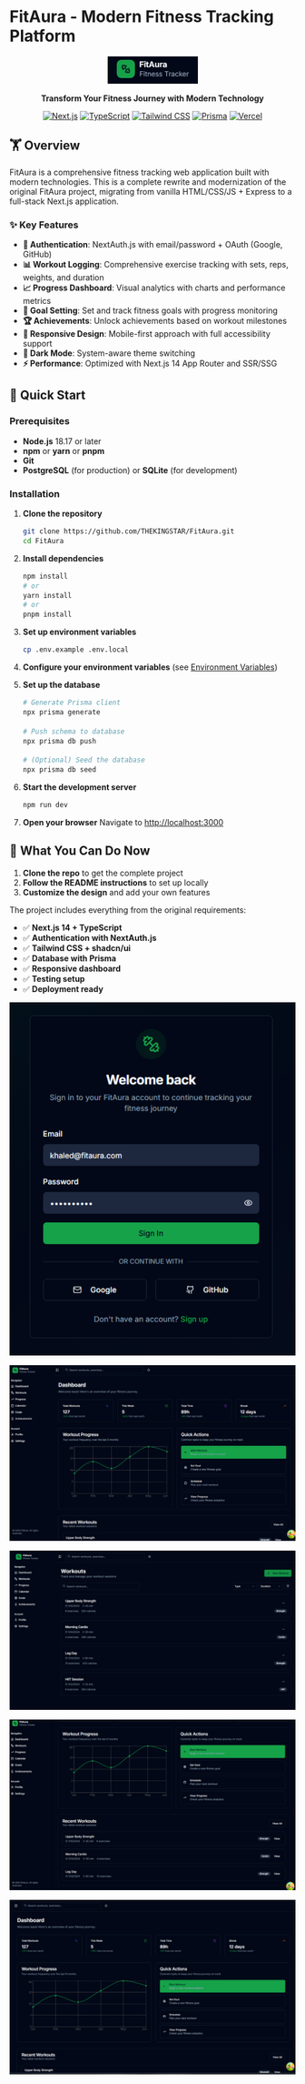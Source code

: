 # FitAura - Modern Fitness Tracking Platform

<div align="center">

![alt text](image-5.png)
  
  **Transform Your Fitness Journey with Modern Technology**
  
  [![Next.js](https://img.shields.io/badge/Next.js-14-black)](https://nextjs.org/)
  [![TypeScript](https://img.shields.io/badge/TypeScript-5.3-blue)](https://www.typescriptlang.org/)
  [![Tailwind CSS](https://img.shields.io/badge/Tailwind-3.3-38bdf8)](https://tailwindcss.com/)
  [![Prisma](https://img.shields.io/badge/Prisma-5.7-2d3748)](https://www.prisma.io/)
  [![Vercel](https://img.shields.io/badge/Deploy-Vercel-black)](https://vercel.com/)
</div>

## 🏋️ Overview

FitAura is a comprehensive fitness tracking web application built with modern technologies. This is a complete rewrite and modernization of the original FitAura project, migrating from vanilla HTML/CSS/JS + Express to a full-stack Next.js application.

### ✨ Key Features

- **🔐 Authentication**: NextAuth.js with email/password + OAuth (Google, GitHub)
- **📊 Workout Logging**: Comprehensive exercise tracking with sets, reps, weights, and duration
- **📈 Progress Dashboard**: Visual analytics with charts and performance metrics
- **🎯 Goal Setting**: Set and track fitness goals with progress monitoring
- **🏆 Achievements**: Unlock achievements based on workout milestones
- **📱 Responsive Design**: Mobile-first approach with full accessibility support
- **🌙 Dark Mode**: System-aware theme switching
- **⚡ Performance**: Optimized with Next.js 14 App Router and SSR/SSG

## 🚀 Quick Start

### Prerequisites

- **Node.js** 18.17 or later
- **npm** or **yarn** or **pnpm**
- **Git**
- **PostgreSQL** (for production) or **SQLite** (for development)

### Installation

1. **Clone the repository**
   ```bash
   git clone https://github.com/THEKINGSTAR/FitAura.git
   cd FitAura
   ```

2. **Install dependencies**
   ```bash
   npm install
   # or
   yarn install
   # or
   pnpm install
   ```

3. **Set up environment variables**
   ```bash
   cp .env.example .env.local
   ```

4. **Configure your environment variables** (see [Environment Variables](#environment-variables))

5. **Set up the database**
   ```bash
   # Generate Prisma client
   npx prisma generate
   
   # Push schema to database
   npx prisma db push
   
   # (Optional) Seed the database
   npx prisma db seed
   ```

6. **Start the development server**
   ```bash
   npm run dev
   ```

7. **Open your browser**
   Navigate to [http://localhost:3000](http://localhost:3000)


## 🎯 **What You Can Do Now**

1. **Clone the repo** to get the complete project
2. **Follow the README instructions** to set up locally
3. **Customize the design** and add your own features

The project includes everything from the original requirements:
- ✅ **Next.js 14 + TypeScript**
- ✅ **Authentication with NextAuth.js**
- ✅ **Tailwind CSS + shadcn/ui**
- ✅ **Database with Prisma**
- ✅ **Responsive dashboard**
- ✅ **Testing setup**
- ✅ **Deployment ready**


<div align="center">

![alt text](image.png)

![alt text](image-1.png)


![alt text](image-2.png)


![alt text](image-3.png)

![alt text](image-4.png)


</div>
